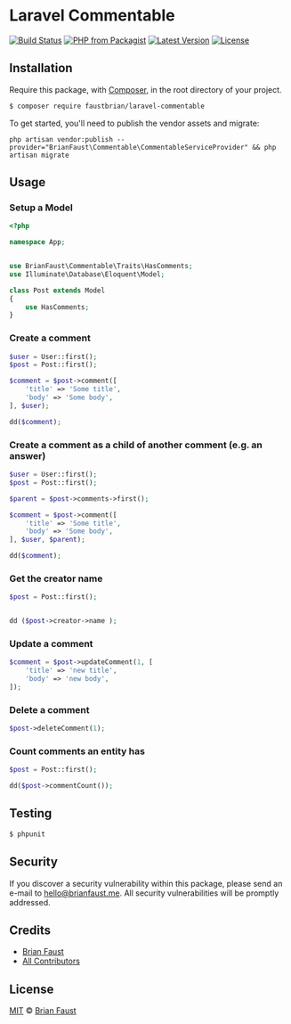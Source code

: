 # Laravel Commentable

[![Build Status](https://img.shields.io/travis/faustbrian/Laravel-Commentable/master.svg?style=flat-square)](https://travis-ci.org/faustbrian/Laravel-Commentable)
[![PHP from Packagist](https://img.shields.io/packagist/php-v/faustbrian/laravel-commentable.svg?style=flat-square)]()
[![Latest Version](https://img.shields.io/github/release/faustbrian/Laravel-Commentable.svg?style=flat-square)](https://github.com/faustbrian/Laravel-Commentable/releases)
[![License](https://img.shields.io/packagist/l/faustbrian/Laravel-Commentable.svg?style=flat-square)](https://packagist.org/packages/faustbrian/Laravel-Commentable)

## Installation

Require this package, with [Composer](https://getcomposer.org/), in the root directory of your project.

``` bash
$ composer require faustbrian/laravel-commentable
```

To get started, you'll need to publish the vendor assets and migrate:

```
php artisan vendor:publish --provider="BrianFaust\Commentable\CommentableServiceProvider" && php artisan migrate
```

## Usage


### Setup a Model
``` php
<?php

namespace App;


use BrianFaust\Commentable\Traits\HasComments;
use Illuminate\Database\Eloquent\Model;

class Post extends Model
{
    use HasComments;
}
```

### Create a comment
``` php
$user = User::first();
$post = Post::first();

$comment = $post->comment([
    'title' => 'Some title',
    'body' => 'Some body',
], $user);

dd($comment);
```

### Create a comment as a child of another comment (e.g. an answer)
``` php
$user = User::first();
$post = Post::first();

$parent = $post->comments->first();

$comment = $post->comment([
    'title' => 'Some title',
    'body' => 'Some body',
], $user, $parent);

dd($comment);
```

### Get the creator name
``` php
$post = Post::first();


dd ($post->creator->name );

```

### Update a comment
``` php
$comment = $post->updateComment(1, [
    'title' => 'new title',
    'body' => 'new body',
]);
```

### Delete a comment
``` php
$post->deleteComment(1);
```

### Count comments an entity has
``` php
$post = Post::first();

dd($post->commentCount());
```

## Testing

``` bash
$ phpunit
```

## Security

If you discover a security vulnerability within this package, please send an e-mail to hello@brianfaust.me. All security vulnerabilities will be promptly addressed.

## Credits

- [Brian Faust](https://github.com/faustbrian)
- [All Contributors](../../contributors)

## License

[MIT](LICENSE) © [Brian Faust](https://brianfaust.me)
